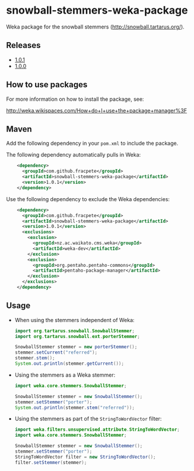snowball-stemmers-weka-package
==============================

Weka package for the snowball stemmers (http://snowball.tartarus.org/).


Releases
--------

* [1.0.1](https://github.com/fracpete/snowball-stemmers-weka-package/releases/download/v1.0.1/snowball-stemmers-1.0.1.zip)
* [1.0.0](https://github.com/fracpete/snowball-stemmers-weka-package/releases/download/v1.0.0/snowball-stemmers-1.0.0.zip)



How to use packages
-------------------

For more information on how to install the package, see:

http://weka.wikispaces.com/How+do+I+use+the+package+manager%3F


Maven
-----

Add the following dependency in your `pom.xml` to include the package.

The following dependency automatically pulls in Weka:

```xml
    <dependency>
      <groupId>com.github.fracpete</groupId>
      <artifactId>snowball-stemmers-weka-package</artifactId>
      <version>1.0.1</version>
    </dependency>
```

Use the following dependency to exclude the Weka dependencies:

```xml
    <dependency>
      <groupId>com.github.fracpete</groupId>
      <artifactId>snowball-stemmers-weka-package</artifactId>
      <version>1.0.1</version>
      <exclusions>
        <exclusion>
          <groupId>nz.ac.waikato.cms.weka</groupId>
          <artifactId>weka-dev</artifactId>
        </exclusion>
        <exclusion>
          <groupId>org.pentaho.pentaho-commons</groupId>
          <artifactId>pentaho-package-manager</artifactId>
        </exclusion>
      </exclusions>
    </dependency>
```

Usage
-----

* When using the stemmers independent of Weka:

  ```java
  import org.tartarus.snowball.SnowballStemmer;
  import org.tartarus.snowball.ext.porterStemmer;

  SnowballStemmer stemmer = new porterStemmer();
  stemmer.setCurrent("referred");
  stemmer.stem();
  System.out.println(stemmer.getCurrent());
  ```

* Using the stemmers as a Weka stemmer:

  ```java
  import weka.core.stemmers.SnowballStemmer;

  SnowballStemmer stemmer = new SnowballStemmer();
  stemmer.setStemmer("porter");
  System.out.println(stemmer.stem("referred"));
  ```

* Using the stemmers as part of the `StringToWordVector` filter:

  ```java
  import weka.filters.unsupervised.attribute.StringToWordVector;
  import weka.core.stemmers.SnowballStemmer;

  SnowballStemmer stemmer = new SnowballStemmer();
  stemmer.setStemmer("porter");
  StringToWordVector filter = new StringToWordVector();
  filter.setStemmer(stemmer);
  ```

